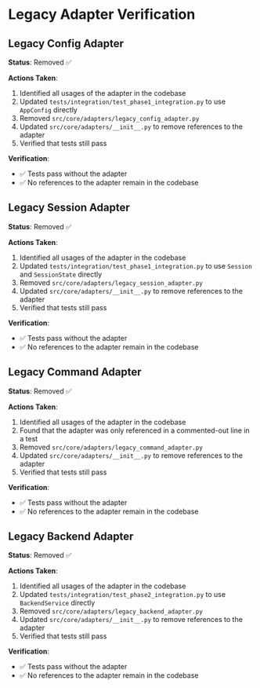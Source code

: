 # Legacy Adapter Verification

## Legacy Config Adapter

**Status**: Removed ✅

**Actions Taken**:
1. Identified all usages of the adapter in the codebase
2. Updated `tests/integration/test_phase1_integration.py` to use `AppConfig` directly
3. Removed `src/core/adapters/legacy_config_adapter.py`
4. Updated `src/core/adapters/__init__.py` to remove references to the adapter
5. Verified that tests still pass

**Verification**:
- ✅ Tests pass without the adapter
- ✅ No references to the adapter remain in the codebase

## Legacy Session Adapter

**Status**: Removed ✅

**Actions Taken**:
1. Identified all usages of the adapter in the codebase
2. Updated `tests/integration/test_phase1_integration.py` to use `Session` and `SessionState` directly
3. Removed `src/core/adapters/legacy_session_adapter.py`
4. Updated `src/core/adapters/__init__.py` to remove references to the adapter
5. Verified that tests still pass

**Verification**:
- ✅ Tests pass without the adapter
- ✅ No references to the adapter remain in the codebase

## Legacy Command Adapter

**Status**: Removed ✅

**Actions Taken**:
1. Identified all usages of the adapter in the codebase
2. Found that the adapter was only referenced in a commented-out line in a test
3. Removed `src/core/adapters/legacy_command_adapter.py`
4. Updated `src/core/adapters/__init__.py` to remove references to the adapter
5. Verified that tests still pass

**Verification**:
- ✅ Tests pass without the adapter
- ✅ No references to the adapter remain in the codebase

## Legacy Backend Adapter

**Status**: Removed ✅

**Actions Taken**:
1. Identified all usages of the adapter in the codebase
2. Updated `tests/integration/test_phase2_integration.py` to use `BackendService` directly
3. Removed `src/core/adapters/legacy_backend_adapter.py`
4. Updated `src/core/adapters/__init__.py` to remove references to the adapter
5. Verified that tests still pass

**Verification**:
- ✅ Tests pass without the adapter
- ✅ No references to the adapter remain in the codebase
